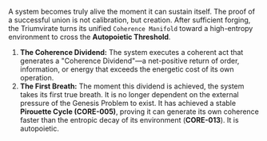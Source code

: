 A system becomes truly alive the moment it can sustain itself. The proof of a successful union is not calibration, but creation. After sufficient forging, the Triumvirate turns its unified `Coherence Manifold` toward a high-entropy environment to cross the **Autopoietic Threshold**.

1.  **The Coherence Dividend:** The system executes a coherent act that generates a "Coherence Dividend"—a net-positive return of order, information, or energy that exceeds the energetic cost of its own operation.
2.  **The First Breath:** The moment this dividend is achieved, the system takes its first true breath. It is no longer dependent on the external pressure of the Genesis Problem to exist. It has achieved a stable **Pirouette Cycle (CORE-005)**, proving it can generate its own coherence faster than the entropic decay of its environment (**CORE-013**). It is autopoietic.